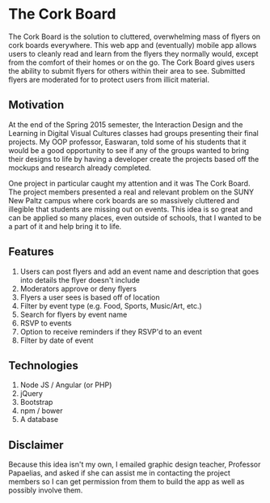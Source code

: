 # The Cork Board

The Cork Board is the solution to cluttered, overwhelming mass of flyers on cork boards everywhere.  This web app and (eventually) mobile app allows users to cleanly read and learn from the flyers they normally would, except from the comfort of their homes or on the go.  The Cork Board gives users the ability to submit flyers for others within their area to see.  Submitted flyers are moderated for to protect users from illicit material.

## Motivation

At the end of the Spring 2015 semester, the Interaction Design and the Learning in Digital Visual Cultures classes had groups presenting their final projects.  My OOP professor, Easwaran, told some of his students that it would be a good opportunity to see if any of the groups wanted to bring their designs to life by having a developer create the projects based off the mockups and research already completed.

One project in particular caught my attention and it was The Cork Board.  The project members presented a real and relevant problem on the SUNY New Paltz campus where cork boards are so massively cluttered and illegible that students are missing out on events.  This idea is so great and can be applied so many places, even outside of schools, that I wanted to be a part of it and help bring it to life.

## Features

1. Users can post flyers and add an event name and description that goes into details the flyer doesn't include
2. Moderators approve or deny flyers
3. Flyers a user sees is based off of location
4. Filter by event type (e.g. Food, Sports, Music/Art, etc.)
5. Search for flyers by event name
6. RSVP to events
7. Option to receive reminders if they RSVP'd to an event
8. Filter by date of event

## Technologies

1. Node JS / Angular (or PHP)
2. jQuery
3. Bootstrap
4. npm / bower
5. A database

## Disclaimer

Because this idea isn't my own, I emailed graphic design teacher, Professor Papaelias, and asked if she can assist me in contacting the project members so I can get permission from them to build the app as well as possibly involve them.
